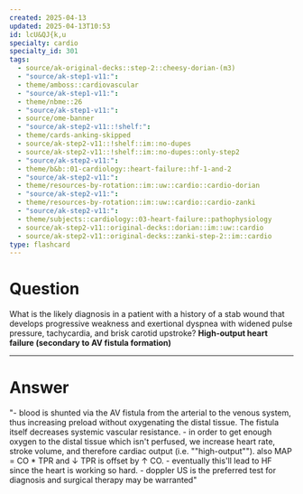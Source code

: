 ```yaml
---
created: 2025-04-13
updated: 2025-04-13T10:53
id: lcU&QJ{k,u
specialty: cardio
specialty_id: 301
tags:
  - source/ak-original-decks::step-2::cheesy-dorian-(m3)
  - "source/ak-step1-v11:": 
  - theme/amboss::cardiovascular
  - "source/ak-step1-v11:": 
  - theme/nbme::26
  - "source/ak-step1-v11:": 
  - source/ome-banner
  - "source/ak-step2-v11::!shelf:": 
  - theme/cards-anking-skipped
  - source/ak-step2-v11::!shelf::im::no-dupes
  - source/ak-step2-v11::!shelf::im::no-dupes::only-step2
  - "source/ak-step2-v11:": 
  - theme/b&b::01-cardiology::heart-failure::hf-1-and-2
  - "source/ak-step2-v11:": 
  - theme/resources-by-rotation::im::uw::cardio::cardio-dorian
  - "source/ak-step2-v11:": 
  - theme/resources-by-rotation::im::uw::cardio::cardio-zanki
  - "source/ak-step2-v11:": 
  - theme/subjects::cardiology::03-heart-failure::pathophysiology
  - source/ak-step2-v11::original-decks::dorian::im::uw::cardio
  - source/ak-step2-v11::original-decks::zanki-step-2::im::cardio
type: flashcard
---
```


# Question
What is the likely diagnosis in a patient with a history of a stab wound that develops progressive weakness and exertional dyspnea with widened pulse pressure, tachycardia, and brisk carotid upstroke?    **High-output heart failure (secondary to AV fistula formation)**

---

# Answer
"- blood is shunted via the AV fistula from the arterial to the venous system, thus increasing preload without oxygenating the distal tissue. The fistula itself decreases systemic vascular resistance.  - in order to get enough oxygen to the distal tissue which isn't perfused, we increase heart rate, stroke volume, and therefore cardiac output (i.e. ""high-output""). also MAP = CO * TPR and ↓ TPR is offset by ↑ CO.   - eventually this'll lead to HF since the heart is working so hard. - doppler US is the preferred test for diagnosis and surgical therapy may be warranted"